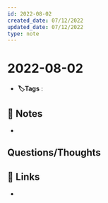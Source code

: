 ```yaml
---
id: 2022-08-02
created_date: 07/12/2022
updated_date: 07/12/2022
type: note
---
```


#  2022-08-02
- **🏷️Tags** :   
[ ](#anki-card)
## 📝 Notes
- 


## Questions/Thoughts


## 🔗 Links
- 
